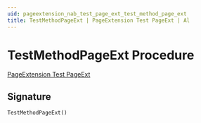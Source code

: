 ```yaml
---
uid: pageextension_nab_test_page_ext_test_method_page_ext
title: TestMethodPageExt | PageExtension Test PageExt | Al
---
```

# <a name="test_method_page_ext"></a>TestMethodPageExt Procedure

[PageExtension Test PageExt](index.md)

## <a name="signature"></a>Signature

```al
TestMethodPageExt()
```

